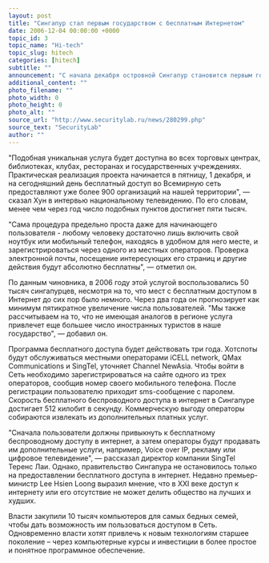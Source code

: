 ```yaml
---
layout: post
title: "Сингапур стал первым государством с бесплатным Интернетом"
date: 2006-12-04 00:00:00 +0000
topic_id: 3
topic_name: "Hi-tech"
topic_slug: hitech
categories: [hitech]
subtitle: ""
announcement: "С начала декабря островной Сингапур становится первым государством в мире, где все общественные места оборудованы бесплатным доступом в Интернет. Для того, чтобы воспользоваться услугой, любому гражданину или туристу надо только иметь при себе персональный ноутбук или мобильный телефон с возможностью выхода в глобальную сеть, заявил в пятницу руководитель Департамента информационных технологий Сингапура Хун Хок Юн (Khoong Hock Yun)."
additional_content: ""
photo_filename: ""
photo_width: 0
photo_height: 0
photo_alt: ""
source_url: "http://www.securitylab.ru/news/280299.php"
source_text: "SecurityLab"
author: ""
---
```

"Подобная уникальная услуга будет доступна во всех торговых центрах, библиотеках, клубах, ресторанах и государственных учреждениях. Практическая реализация проекта начинается в пятницу, 1 декабря, и на сегодняшний день бесплатный доступ во Всемирную сеть предоставляют уже более 900 организаций на нашей территории", &mdash; сказал Хун в интервью национальному телевидению. По его словам, менее чем через год число подобных пунктов достигнет пяти тысяч.

"Сама процедура предельно проста даже для начинающего пользователя - любому человеку достаточно лишь включить свой ноутбук или мобильный телефон, находясь в удобном для него месте, и зарегистрироваться через одного из местных операторов. Проверка электронной почты, посещение интересующих его страниц и другие действия будут абсолютно бесплатны", &mdash; отметил он.

По данным чиновника, в 2006 году этой услугой воспользовались 50 тысяч сингапурцев, несмотря на то, что мест с бесплатным доступом в Интернет до сих пор было немного. Через два года он прогнозирует как минимум пятикратное увеличение числа пользователей. "Мы также рассчитываем на то, что не имеющая аналогов в регионе услуга привлечет еще большее число иностранных туристов в наше государство", &mdash; добавил он.

Программа бесплатного доступа будет действовать три года. Хотспоты будут обслуживаться местными операторами iCELL network, QMax Communications и SingTel, уточняет Channel NewAsia. Чтобы войти в Сеть необходимо зарегистрироваться на сайте одного из трех операторов, сообщив номер своего мобильного телефона. После регистрации пользователю приходит sms-сообщение с паролем. Скорость бесплатного беспроводного доступа в интернет в Сингапуре достигает 512 килобит в секунду. Коммерческую выгоду операторы собираются извлекать из дополнительных платных услуг.

"Сначала пользователи должны привыкнуть к бесплатному беспроводному доступу в интернет, а затем операторы будут продавать им дополнительные услуги, например, Voice over IP, рекламу или цифровое телевидение", &mdash; рассказал директор компании SingTel Теренс Лаи. Однако, правительство Сингапура не остановилось только на предоставлении бесплатного доступа в интернет. Недавно премьер-министр Lee Hsien Loong выразил мнение, что в XXI веке доступ к интернету или его отсутствие не может делить общество на лучших и худших.

Власти закупили 10 тысяч компьютеров для самых бедных семей, чтобы дать возможность им пользоваться доступом в Сеть. Одновременно власти хотят привлечь к новым технологиям старшее поколение – через компьютерные курсы и инвестиции в более простое и понятное программное обеспечение.
